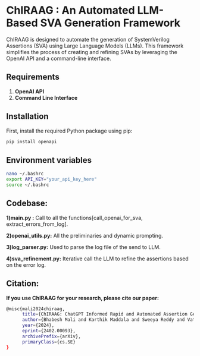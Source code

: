 # **ChIRAAG : An Automated LLM-Based SVA Generation Framework**

ChIRAAG is designed to automate the generation of SystemVerilog Assertions (SVA) using Large Language Models (LLMs). This framework simplifies the process of creating and refining SVAs by leveraging the OpenAI API and a command-line interface.

## **Requirements**
1. **OpenAI API**
2. **Command Line Interface**

## **Installation**
First, install the required Python package using pip:
```bash
pip install openapi
```

## **Environment variables**
```bash
nano ~/.bashrc
export API_KEY="your_api_key_here"
source ~/.bashrc
```
## **Codebase:**

**1)main.py :** Call to all the functions[call_openai_for_sva, extract_errors_from_log].

**2)openai_utils.py:** All the preliminaries and dynamic prompting.

**3)log_parser.py:** Used to parse the log file of the send to LLM.

**4)sva_refinement.py:** Iterative call the LLM to refine the assertions based on the error log.


## **Citation:**
**If you use ChIRAAG for your research, please cite our paper:**
```bash
@misc{mali2024chiraag,
      title={ChIRAAG: ChatGPT Informed Rapid and Automated Assertion Generation}, 
      author={Bhabesh Mali and Karthik Maddala and Sweeya Reddy and Vatsal Gupta and Chandan Karfa and Ramesh Karri},
      year={2024},
      eprint={2402.00093},
      archivePrefix={arXiv},
      primaryClass={cs.SE}
}
```
